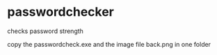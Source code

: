 # passwordchecker
checks password strength  

copy the passwordcheck.exe and the image file back.png in one folder
